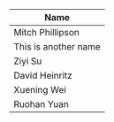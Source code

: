 | Name | 
| ---  | 
| Mitch Phillipson | 
| This is another name |
| Ziyi Su|
| David Heinritz |
| Xuening Wei |
| Ruohan Yuan |
